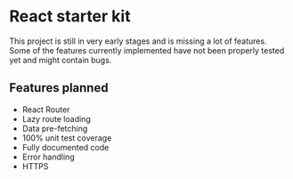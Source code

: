 # React starter kit

This project is still in very early stages and is missing a lot of features.
Some of the features currently implemented have not been properly tested yet and might contain bugs.

## Features planned
- React Router
- Lazy route loading
- Data pre-fetching
- 100% unit test coverage
- Fully documented code
- Error handling
- HTTPS
